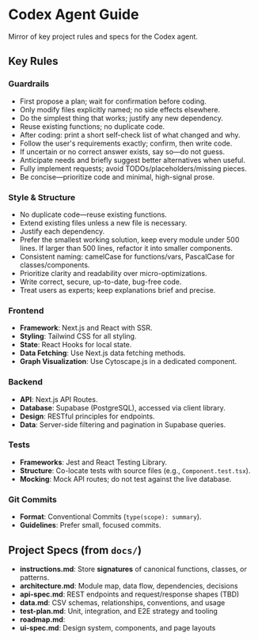 # Codex Agent Guide

Mirror of key project rules and specs for the Codex agent.

## Key Rules

### Guardrails
- First propose a plan; wait for confirmation before coding.
- Only modify files explicitly named; no side effects elsewhere.
- Do the simplest thing that works; justify any new dependency.
- Reuse existing functions; no duplicate code.
- After coding: print a short self-check list of what changed and why.
- Follow the user's requirements exactly; confirm, then write code.
- If uncertain or no correct answer exists, say so—do not guess.
- Anticipate needs and briefly suggest better alternatives when useful.
- Fully implement requests; avoid TODOs/placeholders/missing pieces.
- Be concise—prioritize code and minimal, high-signal prose.

### Style & Structure
- No duplicate code—reuse existing functions.
- Extend existing files unless a new file is necessary.
- Justify each dependency.
- Prefer the smallest working solution, keep every module under 500 lines. If larger than 500 lines, refactor it into smaller components.
- Consistent naming: camelCase for functions/vars, PascalCase for classes/components.
- Prioritize clarity and readability over micro-optimizations.
- Write correct, secure, up-to-date, bug-free code.
- Treat users as experts; keep explanations brief and precise.

### Frontend
- **Framework**: Next.js and React with SSR.
- **Styling**: Tailwind CSS for all styling.
- **State**: React Hooks for local state.
- **Data Fetching**: Use Next.js data fetching methods.
- **Graph Visualization**: Use Cytoscape.js in a dedicated component.

### Backend
- **API**: Next.js API Routes.
- **Database**: Supabase (PostgreSQL), accessed via client library.
- **Design**: RESTful principles for endpoints.
- **Data**: Server-side filtering and pagination in Supabase queries.

### Tests
- **Frameworks**: Jest and React Testing Library.
- **Structure**: Co-locate tests with source files (e.g., `Component.test.tsx`).
- **Mocking**: Mock API routes; do not test against the live database.

### Git Commits
- **Format**: Conventional Commits (`type(scope): summary`).
- **Guidelines**: Prefer small, focused commits.

## Project Specs (from `docs/`)

- **instructions.md**: Store **signatures** of canonical functions, classes, or patterns.
- **architecture.md**: Module map, data flow, dependencies, decisions
- **api-spec.md**: REST endpoints and request/response shapes (TBD)
- **data.md**: CSV schemas, relationships, conventions, and usage
- **test-plan.md**: Unit, integration, and E2E strategy and tooling
- **roadmap.md**: 
- **ui-spec.md**: Design system, components, and page layouts